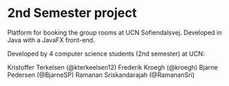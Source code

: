 # 2nd Semester project

Platform for booking the group rooms at UCN Sofiendalsvej. Developed in Java with a JavaFX front-end.   

Developed by 4 computer science students (2nd semester) at UCN:

Kristoffer Terkelsen (@kterkeelsen12)
Frederik Kroegh (@kroegh)
Bjarne Pedersen (@BjarneSP)
Ramanan Sriskandarajah (@RamananSri)
